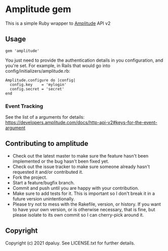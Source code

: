 # Amplitude gem

This is a simple Ruby wrapper to [Amplitude](https://developers.amplitude.com/docs/http-api-v2) API v2

## Usage

`gem 'amplitude'`

You just need to provide the authentication details in you configuration, and you're set. For example, in Rails that would go into config/initializers/amplitude.rb:

```
Amplitude.configure do |config|
  config.key    = 'mylogin'
  config.secret = 'secret'
end
```

### Event Tracking

See the list of a arguments for details: https://developers.amplitude.com/docs/http-api-v2#keys-for-the-event-argument

## Contributing to amplitude

* Check out the latest master to make sure the feature hasn't been implemented or the bug hasn't been fixed yet.
* Check out the issue tracker to make sure someone already hasn't requested it and/or contributed it.
* Fork the project.
* Start a feature/bugfix branch.
* Commit and push until you are happy with your contribution.
* Make sure to add tests for it. This is important so I don't break it in a future version unintentionally.
* Please try not to mess with the Rakefile, version, or history. If you want to have your own version, or is otherwise necessary, that is fine, but please isolate to its own commit so I can cherry-pick around it.

## Copyright

Copyright (c) 2021 dpaluy. See
LICENSE.txt for further details.
